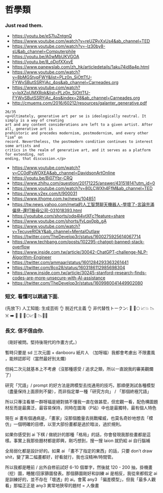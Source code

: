 # 哲學類 #

### Just read them. ###

- https://youtu.be/eS7luZntgnQ
- https://www.youtube.com/watch?v=reUZRyXxUs4&ab_channel=TED
- https://www.youtube.com/watch?v=-lz30by8-sU&ab_channel=Computerphile
- https://youtu.be/A0wMbUKVGOA
- https://youtu.be/8_oDofXXxvE
- https://www.panewslab.com/zh_hk/articledetails/1aku74id8a4p.html
- https://www.youtube.com/watch?v=8bMGStypFWY&list=PLz0n_SjOttTfJ-FYWvSButSSRYjAc_4ps&ab_channel=Carneades.org
- https://www.youtube.com/watch?v=lpXZpUMXRok&list=PLz0n_SjOttTfJ-FYWvSButSSRYjAc_4ps&index=28&ab_channel=Carneades.org 
- http://cmuems.com/2016/60212/resources/galanter_generative.pdf

```
26/35
<p>Ultimately, generative art per se is ideologically neutral. It simply is a way of creating
art and any content considerations are left to a given artist. After all, generative art is
prehistoric and precedes modernism, postmodernism, and every other “ism” on
record. Nevertheless, the postmodern condition continues to interest some artists and
critics in the realm of generative art, and it serves as a platform for extending, not
ending, that discussion.</p>
```
- https://www.youtube.com/watch?v=CC0dPsWOXEA&ab_channel=DavidsonArtOnline
- https://youtu.be/Bj07Ybr-CRQ
- https://www.zhihu.com/question/20171225/answer/43151814?utm_id=0
- https://www.youtube.com/watch?v=80LCWXh4FfM&ab_channel=TED
- https://www.v2ex.com/t/900031
- https://www.ithome.com.tw/news/104851
- https://tw.news.yahoo.com/meta的人工智慧聊天機器人-學壞了-言論充滿偏見-還打臉母公司-031018393.html
- https://youtube.com/shorts/odq4l4vtXFc?feature=share
- https://www.youtube.com/shorts/fvLqx0pb_gA
- https://www.youtube.com/watch?v=TecuyeRlOkY&ab_channel=MentalOutlaw
- https://twitter.com/TheDevelop3r/status/1600275925614067714
- https://www.techbang.com/posts/102295-chatgpt-banned-stack-overflow
- https://www.inside.com.tw/article/30042-ChatGPT-challenge-NLP-Algorithm-Engineer
- https://twitter.com/ammaar/status/1601284293363261441
- https://twitter.com/8co28/status/1603186112985698304
- https://www.inside.com.tw/article/30245-stanford-research-finds-codes-are-more-unsecure-with-AI-assistance 
- https://twitter.com/TheDevelop3r/status/1609980041449902080

### 短文. 看懂可以跳過下面. ###

(先放下)
人工知能: 生成芸術 👌  脱近代主義 👌 
非代替性トークン: 🐒 🚀🌕 📈💥 📉☠️
➡️ 🤖 🎨 🚀🌕📈💥 📉👨🎨

### 長文. 信不信由你. ###

（剛好被問。堅持後現代的作畫方式。）

暫時只要是 sd 三次元圖 + danbooru 紙片人 （加呀福）我都會考慮出
不限畫風 ，能辨認即可（當然最好別太爛）

但純二次元就基本上不考慮（沒那種感受 / 追求之類，所以一直說我的審美觀爛了）

研究「咒語」/ prompt 的好方法是跨模型去找通用的技巧，那順便測試各種模型（盡量保持上面原則不變），而非指定單一種「研究方向」 / 「那個終極咒語」

所以只專注看單一群呀福是絕對搞不懂我一直在做甚麼，但宏觀一看，配色構圖題材反而是最廣泛，最容易保持，同時在圖海（P站）中也是最獨特，最有個人特色

現在 ai 畫有個通病是，「畫家」沒那個膽量去挑戰權威，也莫名奇妙地想去「模仿」一個明確的目標，以至大部份畫都是過於暗淡，過於規則。

如果你感受到 ai 下棋 / 做統計的那種「格局」的話，你會發現我那些畫都是這樣。事實上我那些題材都是即興，剛巧想到，搜一搜 laion 就扔給 ai 自行腦補

全局弱化都是設計好的。如果 ai 「畫不了指定的東西」的話，只要 don’t draw shit，變了第二幅畫都好，好看就行，我也沒精神/時間管。

所以我都是睡前 / 出外自修前試好 6-10 個單字，然後就 120 - 200 抽，掛機畫（挖）圖，睡醒/回家篩圖發表。那個篩圖剛好和訓練 ai 是相反，我從來都假定 ai 是訓練好的，並不存在「壞透」的 ai。會罵 any3 「偏差模型」，但我「最多人觀看」那幅正正是 any3 異常地狹窄的題材 = 人像畫